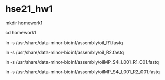 # hse21_hw1
  mkdir homework1
  
  cd homework1
  
  ln -s /usr/share/data-minor-bioinf/assembly/oil_R1.fastq
  
  ln -s /usr/share/data-minor-bioinf/assembly/oil_R2.fastq
  
  ln -s /usr/share/data-minor-bioinf/assembly/oilMP_S4_L001_R1_001.fastq
  
  ln -s /usr/share/data-minor-bioinf/assembly/oilMP_S4_L001_R2_001.fastq
  
